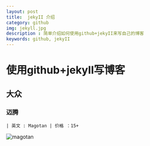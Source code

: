 ```yaml
---
layout: post
title:  jekyII 介绍 
category: github 
img: jekyll.jpg
description : 简单介绍如何使用github+jekyII来写自己的博客 
keywords: github, jekyII 
---
```


使用github+jekyII写博客
==============================

大众
-------------------------

### 迈腾
    | 英文 : Magotan | 价格 ：15+
![magotan](http://image142-c.poco.cn/mypoco/myphoto/20130524/00/17379536520130524000247057.jpg)
